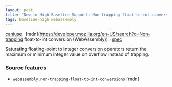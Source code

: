 ```yaml
---
layout: post
title: "New in High Baseline Support: Non-trapping float-to-int conversion (WebAssembly)"
tags: baseline-high webassembly
---
```


[caniuse](https://caniuse.com/?search=wasm-non-trapping-float-to-int) · [mdn](https://developer.mozilla.org/en-US/search?q=Non-trapping float-to-int conversion (WebAssembly)) · [spec](https://github.com/WebAssembly/spec/blob/main/proposals/nontrapping-float-to-int-conversion/Overview.md)

Saturating floating-point to integer conversion operators return the maximum or minimum integer value on overflow instead of trapping.

### Source features

- ``webassembly.non-trapping-float-to-int-conversions`` [[mdn]](https://developer.mozilla.org/en-US/search?q=webassembly.non-trapping-float-to-int-conversions)
